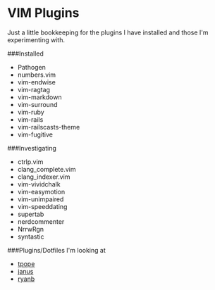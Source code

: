 VIM Plugins
===========

Just a little bookkeeping for the plugins I have installed and those I'm experimenting with.

###Installed

* Pathogen
* numbers.vim
* vim-endwise
* vim-ragtag
* vim-markdown
* vim-surround
* vim-ruby
* vim-rails
* vim-railscasts-theme
* vim-fugitive

###Investigating

* ctrlp.vim
* clang_complete.vim
* clang_indexer.vim
* vim-vividchalk
* vim-easymotion
* vim-unimpaired
* vim-speeddating
* supertab
* nerdcommenter
* NrrwRgn
* syntastic

###Plugins/Dotfiles I'm looking at

* [tpope](https://github.com/tpope/tpope)
* [janus](https://github.com/carlhuda/janus)
* [ryanb](https://github.com/ryanb/dotfiles)
